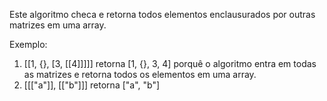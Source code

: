 Este algoritmo checa e retorna todos elementos enclausurados por outras matrizes em uma array. 

Exemplo: 

1. [[1, {}, [3, [[4]]]]] retorna [1, {}, 3, 4] porquê o algoritmo entra em todas as matrizes e retorna todos os elementos
em uma array.
2. [[["a"]], [["b"]]] retorna ["a", "b"]
